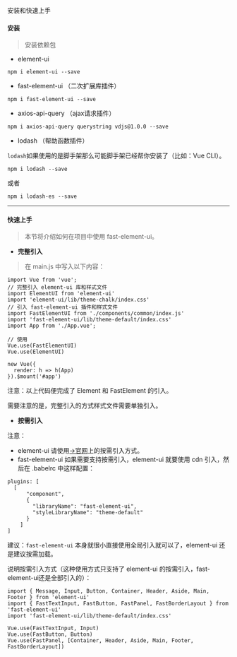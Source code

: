 安装和快速上手

#### 安装

> 安装依赖包

- element-ui

```
npm i element-ui --save
```

- fast-element-ui （二次扩展库插件）

```
npm i fast-element-ui --save
```

- axios-api-query （ajax请求插件）

```
npm i axios-api-query querystring vdjs@1.0.0 --save
```

- lodash （帮助函数插件）

`lodash`如果使用的是脚手架那么可能脚手架已经帮你安装了（比如：Vue CLI）。

```
npm i lodash --save
```

或者

```
npm i lodash-es --save
```

---

#### 快速上手

> 本节将介绍如何在项目中使用 fast-element-ui。

- **完整引入**

> 在 main.js 中写入以下内容：

```
import Vue from 'vue';
// 完整引入 element-ui 库和样式文件
import ElementUI from 'element-ui'
import 'element-ui/lib/theme-chalk/index.css'
// 引入 fast-element-ui 插件和样式文件
import FastElementUI from './components/common/index.js'
import 'fast-element-ui/lib/theme-default/index.css'
import App from './App.vue';

// 使用
Vue.use(FastElementUI)
Vue.use(ElementUI)

new Vue({
  render: h => h(App)
}).$mount('#app')
```

注意：以上代码便完成了 Element 和 FastElement 的引入。

需要注意的是，完整引入的方式样式文件需要单独引入。

- **按需引入**

注意：

- element-ui 请使用[->官网](https://element.eleme.cn/#/zh-CN/component/quickstart#an-xu-yin-ru)上的按需引入方式。
- fast-element-ui 如果需要支持按需引入，element-ui 就要使用 cdn 引入，然后在 .babelrc 中这样配置：

```
plugins: [
  [
      "component",
      {
        "libraryName": "fast-element-ui",
        "styleLibraryName": "theme-default"
      }
    ]
]
```

建议：`fast-element-ui` 本身就很小直接使用全局引入就可以了，element-ui 还是建议按需加载。


说明按需引入方式（这种使用方式只支持了 element-ui 的按需引入，fast-element-ui还是全部引入的）：

```
import { Message, Input, Button, Container, Header, Aside, Main, Footer } from 'element-ui'
import { FastTextInput, FastButton, FastPanel, FastBorderLayout } from 'fast-element-ui'
import 'fast-element-ui/lib/theme-default/index.css'

Vue.use(FastTextInput, Input)
Vue.use(FastButton, Button)
Vue.use(FastPanel, [Container, Header, Aside, Main, Footer, FastBorderLayout])
```
